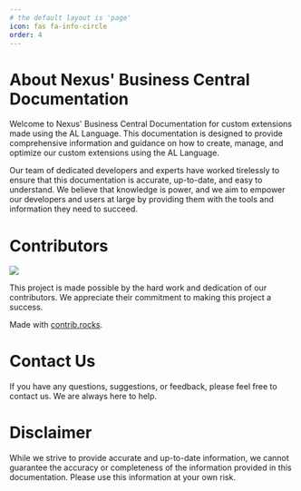```yaml
---
# the default layout is 'page'
icon: fas fa-info-circle
order: 4
---
```


# About Nexus' Business Central Documentation

Welcome to Nexus' Business Central Documentation for custom extensions made using the AL Language. This documentation is designed to provide comprehensive information and guidance on how to create, manage, and optimize our custom extensions using the AL Language.

Our team of dedicated developers and experts have worked tirelessly to ensure that this documentation is accurate, up-to-date, and easy to understand. We believe that knowledge is power, and we aim to empower our developers and users at large by providing them with the tools and information they need to succeed.

# Contributors
<a href="https://github.com/Nexus-Solutions-LTD/bc-docs/graphs/contributors">
  <img src="https://contrib.rocks/image?repo=Nexus-Solutions-LTD/bc-docs" />
</a>

This project is made possible by the hard work and dedication of our contributors. We appreciate their commitment to making this project a success.

Made with [contrib.rocks](https://contrib.rocks).

# Contact Us

If you have any questions, suggestions, or feedback, please feel free to contact us. We are always here to help.

# Disclaimer

While we strive to provide accurate and up-to-date information, we cannot guarantee the accuracy or completeness of the information provided in this documentation. Please use this information at your own risk.